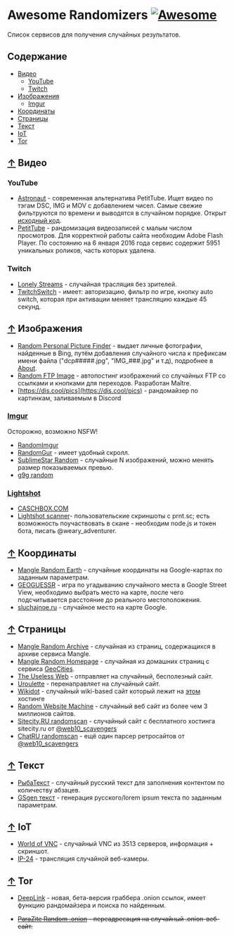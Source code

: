 # Awesome Randomizers [![Awesome](https://awesome.re/badge.svg)](https://awesome.re)

Список сервисов для получения случайных результатов.


## Содержание

- [Видео](#-Видео)
  - [YouTube](#youtube)
  - [Twitch](#twitch)
- [Изображения](#-Изображения)
  - [Imgur](#imgur)
- [Координаты](#-Координаты)
- [Cтраницы](#-Страницы)
- [Текст](#-Текст)
- [IoT](#-iot)
- [Tor](#-tor)


## [↑](#Содержание) Видео

### YouTube

- [Astronaut](http://astronaut.io/) - современная альтернатива PetitTube. Ищет видео по
тэгам DSC, IMG и MOV с добавлением чисел. Самые свежие фильтруются по времени и
выводятся в случайном порядке. Открыт [исходный код](https://github.com/wonga00/astronaut).
- [PetitTube](http://petittube.com) - рандомизация видеозаписей с малым числом просмотров. Для
корректной работы сайта необходим Adobe Flash Player. По состоянию на 6 января 2016 года
сервис содержит 5951 уникальных роликов, часть которых удалена.

### Twitch

- [Lonely Streams](https://lonelystreams.com/) - случайная трасляция без зрителей.
- [TwitchSwitch](http://twitchswitch.tv/) - имеет: авторизацию, фильтр по игре, кнопку auto switch, которая при активации меняет трансляцию каждые 45 секунд.


## [↑](#Содержание) Изображения

- [Random Personal Picture Finder](http://www.diddly.com/random/) - выдает личные фотографии, найденные в Bing, путём добавления случайного числа к префиксам имени файла ("dcp#####.jpg", "IMG_###.jpg" и т.д), подробнее в [About](http://www.diddly.com/random/about.html).
- [Random FTP Image](https://t.me/joinchat/AAAAAFcy531tlC9K6WP5BQ) - автопостинг изображений со случайных FTP со ссылками и кнопками для переходов. Разработан Maître.
- [https://dis.cool/pics](https://dis.cool/pics) -  рандомайзер по картинкам, заливаемым в Discord

### [Imgur](imgur.com)

Осторожно, возможно NSFW!

- [RandomImgur](http://www.maxitter.com/imgur/)
- [RandomGur](http://jasonb.io/randomgur/) - имеет удобный скролл.
- [SublimeStar Random](https://random-images.3w3.eu/) - случайные N изображений, можно менять размер показываемых превью.
- [g9g random](http://g9g.eu/)

### [Lightshot](https://prnt.sc) 

- [CASCHBOX.COM](https://caschbox.com/)
- [Lightshot scanner](https://t.me/joinchat/AAAAAFAj36SRunHF_jrnfg)- пользовательские скриншоты с prnt.sc; есть возможность поучаствовать в скане - необходим node.js и токен бота, писать @weary_adventurer.

## [↑](#Содержание) Координаты

- [Mangle Random Earth](http://www.mangle.ca/randomearth/) - случайные координаты на Google-картах по заданным параметрам.
- [GEOGUESSR](https://geoguessr.com/world/play) - игра по угадыванию случайного места в Google Street View, необходимо выбрать место на карте, после чего подсчитывается расстояние до реального местоположения.
- [sluchajnoe.ru](http://sluchajnoe.ru/google-maps.html) - случайное место на карте Google.

## [↑](#Содержание) Страницы

- [Mangle Random Archive](http://www.mangle.ca/archive.php) - случайная из страниц, содержащихся в архиве сервиса Mangle.
- [Mangle Random Homepage](http://www.mangle.ca/homepage.php) - случайная из домашних страниц с сервиса [GeoCities](https://ru.wikipedia.org/wiki/GeoCities).
- [The Useless Web](http://www.theuselessweb.com/) - отправляет на случайный, бесполезный сайт.
- [Uroulette](https://uroulette.com/visit/opwuot) - перенаправляет на случайный сайт.
- [Wikidot](http://wikidot.com/random-site.php) - случайный wiki-based сайт который лежит на [этом](http://wikidot.com) хостинге
- [Random Website Machine](http://www.whatsmyip.org/random-website-machine/random/) - случайный веб сайт из более чем 3 миллионов сайтов.
 - [Sitecity.RU randomscan](https://t.me/SiteCityRU_randomscan) - случайный сайт с бесплатного хостинга sitecity.ru от [@web10_scavengers](https://t.me/web10_scavengers)
 - [ChatRU randomscan](https://t.me/ChatRU_randomscan) - ещё один парсер ретросайтов от [@web10_scavengers](https://t.me/web10_scavengers)


## [↑](#Содержание) Текст

- [РыбаТекст](http://fishtext.ru/) - случайный русский текст для заполнения контентом по количеству абзацев.
- [GSgen текст](http://gsgen.ru/tools/fish-text/) - генерация русского/lorem ipsum текста по заданным параметрам.


## [↑](#Содержание) IoT

- [World of VNC](https://worldofvnc.net/browse.php?) - случайный VNC из 3513 серверов, информация + скриншот.
- [IP-24](https://ip-24.net/webcams.php) - трансляция случайной веб-камеры.


## [↑](#Содержание) Tor

- [DeepLink](http://deeplinkdeatbml7.onion/random.php) - новая, бета-версия граббера .onion ссылок, имеет функцию рандомайзера и поиска по найденным.

- ~~[ParaZite Random .onion](http://random.para.city/) - переадресация на случайный .onion-веб-сайт.~~

